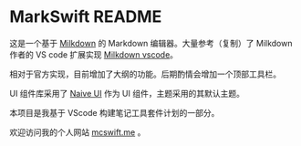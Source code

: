 # MarkSwift README

这是一个基于 [Milkdown](https://milkdown.dev/) 的 Markdown 编辑器。大量参考（复制）了 Milkdown 作者的 VS code 扩展实现 [Milkdown vscode](https://marketplace.visualstudio.com/items?itemName=mirone.milkdown)。

相对于官方实现，目前增加了大纲的功能。后期酌情会增加一个顶部工具栏。

UI 组件库采用了 [Naive UI](https://www.naiveui.com/zh-CN/os-theme) 作为 UI 组件，主题采用的其默认主题。

本项目是我基于 VScode 构建笔记工具套件计划的一部分。

欢迎访问我的个人网站 [mcswift.me](https://mcswift.me/) 。
